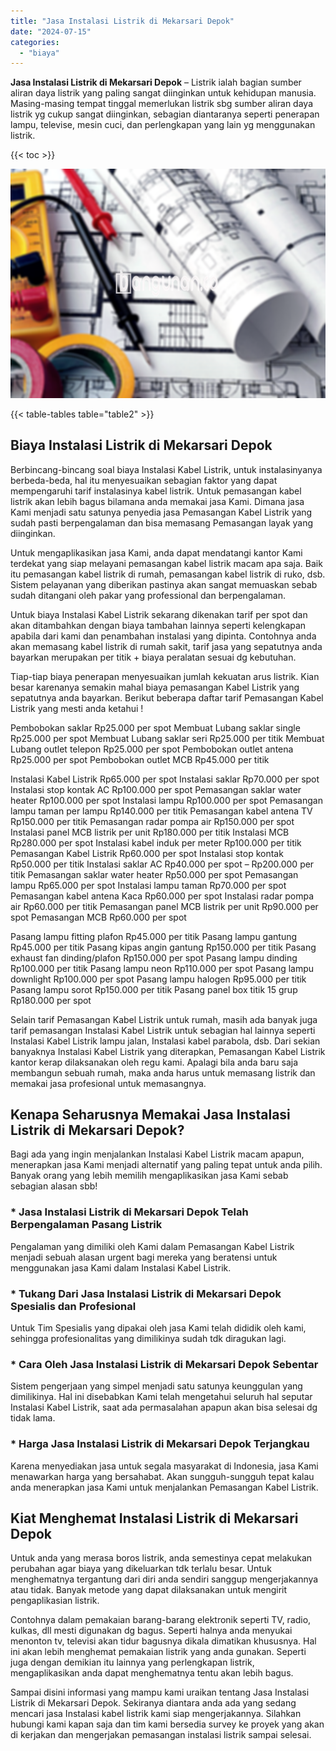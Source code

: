 ```yaml
---
title: "Jasa Instalasi Listrik di Mekarsari Depok"
date: "2024-07-15"
categories: 
  - "biaya"
---
```


**Jasa Instalasi Listrik di Mekarsari Depok** – Listrik ialah bagian sumber aliran daya listrik yang paling sangat diinginkan untuk kehidupan manusia. Masing-masing tempat tinggal memerlukan listrik sbg sumber aliran daya listrik yg cukup sangat diinginkan, sebagian diantaranya seperti penerapan lampu, televise, mesin cuci, dan perlengkapan yang lain yg menggunakan listrik.

{{< toc >}}

![Jasa Instalasi Listrik di Mekarsari Depok](/images/instalasi-listrik-murah17.png)

{{< table-tables table="table2" >}}

## Biaya Instalasi Listrik di Mekarsari Depok

Berbincang-bincang soal biaya Instalasi Kabel Listrik, untuk instalasinyanya berbeda-beda, hal itu menyesuaikan sebagian faktor yang dapat mempengaruhi tarif instalasinya kabel listrik. Untuk pemasangan kabel listrik akan lebih bagus bilamana anda memakai jasa Kami. Dimana jasa Kami menjadi satu satunya penyedia jasa Pemasangan Kabel Listrik yang sudah pasti berpengalaman dan bisa memasang Pemasangan layak yang diinginkan.

Untuk mengaplikasikan jasa Kami, anda dapat mendatangi kantor Kami terdekat yang siap melayani pemasangan kabel listrik macam apa saja. Baik itu pemasangan kabel listrik di rumah, pemasangan kabel listrik di ruko, dsb. Sistem pelayanan yang diberikan pastinya akan sangat memuaskan sebab sudah ditangani oleh pakar yang professional dan berpengalaman.

Untuk biaya Instalasi Kabel Listrik sekarang dikenakan tarif per spot dan akan ditambahkan dengan biaya tambahan lainnya seperti kelengkapan apabila dari kami dan penambahan instalasi yang dipinta. Contohnya anda akan memasang kabel listrik di rumah sakit, tarif jasa yang sepatutnya anda bayarkan merupakan per titik + biaya peralatan sesuai dg kebutuhan.

Tiap-tiap biaya penerapan menyesuaikan jumlah kekuatan arus listrik. Kian besar karenanya semakin mahal biaya pemasangan Kabel Listrik yang sepatutnya anda bayarkan. Berikut beberapa daftar tarif Pemasangan Kabel Listrik yang mesti anda ketahui !

Pembobokan saklar Rp25.000 per spot Membuat Lubang saklar single Rp25.000 per spot Membuat Lubang saklar seri Rp25.000 per titik Membuat Lubang outlet telepon Rp25.000 per spot Pembobokan outlet antena Rp25.000 per spot Pembobokan outlet MCB Rp45.000 per titik

Instalasi Kabel Listrik Rp65.000 per spot Instalasi saklar Rp70.000 per spot Instalasi stop kontak AC Rp100.000 per spot Pemasangan saklar water heater Rp100.000 per spot Instalasi lampu Rp100.000 per spot Pemasangan lampu taman per lampu Rp140.000 per titik Pemasangan kabel antena TV Rp150.000 per titik Pemasangan radar pompa air Rp150.000 per spot Instalasi panel MCB listrik per unit Rp180.000 per titik Instalasi MCB Rp280.000 per spot Instalasi kabel induk per meter Rp100.000 per titik Pemasangan Kabel Listrik Rp60.000 per spot Instalasi stop kontak Rp50.000 per titik Instalasi saklar AC Rp40.000 per spot – Rp200.000 per titik Pemasangan saklar water heater Rp50.000 per spot Pemasangan lampu Rp65.000 per spot Instalasi lampu taman Rp70.000 per spot Pemasangan kabel antena Kaca Rp60.000 per spot Instalasi radar pompa air Rp60.000 per titik Pemasangan panel MCB listrik per unit Rp90.000 per spot Pemasangan MCB Rp60.000 per spot

Pasang lampu fitting plafon Rp45.000 per titik Pasang lampu gantung Rp45.000 per titik Pasang kipas angin gantung Rp150.000 per titik Pasang exhaust fan dinding/plafon Rp150.000 per spot Pasang lampu dinding Rp100.000 per titik Pasang lampu neon Rp110.000 per spot Pasang lampu downlight Rp100.000 per spot Pasang lampu halogen Rp95.000 per titik Pasang lampu sorot Rp150.000 per titik Pasang panel box titik 15 grup Rp180.000 per spot

Selain tarif Pemasangan Kabel Listrik untuk rumah, masih ada banyak juga tarif pemasangan Instalasi Kabel Listrik untuk sebagian hal lainnya seperti Instalasi Kabel Listrik lampu jalan, Instalasi kabel parabola, dsb. Dari sekian banyaknya Instalasi Kabel Listrik yang diterapkan, Pemasangan Kabel Listrik kantor kerap dilaksanakan oleh regu kami. Apalagi bila anda baru saja membangun sebuah rumah, maka anda harus untuk memasang listrik dan memakai jasa profesional untuk memasangnya.

## Kenapa Seharusnya Memakai Jasa Instalasi Listrik di Mekarsari Depok?

Bagi ada yang ingin menjalankan Instalasi Kabel Listrik macam apapun, menerapkan jasa Kami menjadi alternatif yang paling tepat untuk anda pilih. Banyak orang yang lebih memilih mengaplikasikan jasa Kami sebab sebagian alasan sbb!

### \* Jasa Instalasi Listrik di Mekarsari Depok Telah Berpengalaman Pasang Listrik

Pengalaman yang dimiliki oleh Kami dalam Pemasangan Kabel Listrik menjadi sebuah alasan urgent bagi mereka yang beratensi untuk menggunakan jasa Kami dalam Instalasi Kabel Listrik.

### \* Tukang Dari Jasa Instalasi Listrik di Mekarsari Depok Spesialis dan Profesional

Untuk Tim Spesialis yang dipakai oleh jasa Kami telah dididik oleh kami, sehingga profesionalitas yang dimilikinya sudah tdk diragukan lagi.

### \* Cara Oleh Jasa Instalasi Listrik di Mekarsari Depok Sebentar

Sistem pengerjaan yang simpel menjadi satu satunya keunggulan yang dimilikinya. Hal ini disebabkan Kami telah mengetahui seluruh hal seputar Instalasi Kabel Listrik, saat ada permasalahan apapun akan bisa selesai dg tidak lama.

### \* Harga Jasa Instalasi Listrik di Mekarsari Depok Terjangkau

Karena menyediakan jasa untuk segala masyarakat di Indonesia, jasa Kami menawarkan harga yang bersahabat. Akan sungguh-sungguh tepat kalau anda menerapkan jasa Kami untuk menjalankan Pemasangan Kabel Listrik.

## Kiat Menghemat Instalasi Listrik di Mekarsari Depok


Untuk anda yang merasa boros listrik, anda semestinya cepat melakukan perubahan agar biaya yang dikeluarkan tdk terlalu besar. Untuk menghematnya tergantung dari diri anda sendiri sanggup mengerjakannya atau tidak. Banyak metode yang dapat dilaksanakan untuk mengirit pengaplikasian listrik.

Contohnya dalam pemakaian barang-barang elektronik seperti TV, radio, kulkas, dll mesti digunakan dg bagus. Seperti halnya anda menyukai menonton tv, televisi akan tidur bagusnya dikala dimatikan khususnya. Hal ini akan lebih menghemat pemakaian listrik yang anda gunakan. Seperti juga dengan demikian itu lainnya yang perlengkapan listrik, mengaplikasikan anda dapat menghematnya tentu akan lebih bagus.

Sampai disini informasi yang mampu kami uraikan tentang Jasa Instalasi Listrik di Mekarsari Depok. Sekiranya diantara anda ada yang sedang mencari jasa Instalasi kabel listrik kami siap mengerjakannya. Silahkan hubungi kami kapan saja dan tim kami bersedia survey ke proyek yang akan di kerjakan dan mengerjakan pemasangan instalasi listrik sampai selesai.
